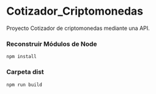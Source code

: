 # Cotizador_Criptomonedas
Proyecto Cotizador de criptomonedas mediante una API.
### Reconstruir Módulos de Node
```
npm install
```
### Carpeta dist
```
npm run build
```
